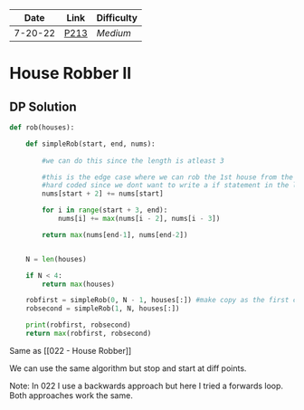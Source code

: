 | **Date** | **Link**                                               | Difficulty |
| -------- | ------------------------------------------------------ | ---------- |
| 7-20-22  | [P213](https://leetcode.com/problems/house-robber-ii/) | *Medium*   |

# House Robber II
## DP Solution
```python
def rob(houses):

    def simpleRob(start, end, nums):
        
        #we can do this since the length is atleast 3

		#this is the edge case where we can rob the 1st house from the 3rd
		#hard coded since we dont want to write a if statement in the loop
        nums[start + 2] += nums[start]

        for i in range(start + 3, end):
            nums[i] += max(nums[i - 2], nums[i - 3])

        return max(nums[end-1], nums[end-2])


    N = len(houses)

    if N < 4:
        return max(houses)

    robfirst = simpleRob(0, N - 1, houses[:]) #make copy as the first call will overwrite arrays
    robsecond = simpleRob(1, N, houses[:])

    print(robfirst, robsecond)
    return max(robfirst, robsecond)
```

Same as [[022 - House Robber]]

We can use the same algorithm but stop and start at diff points.

Note: In 022 I use a backwards approach but here I tried a forwards loop. Both approaches work the same. 